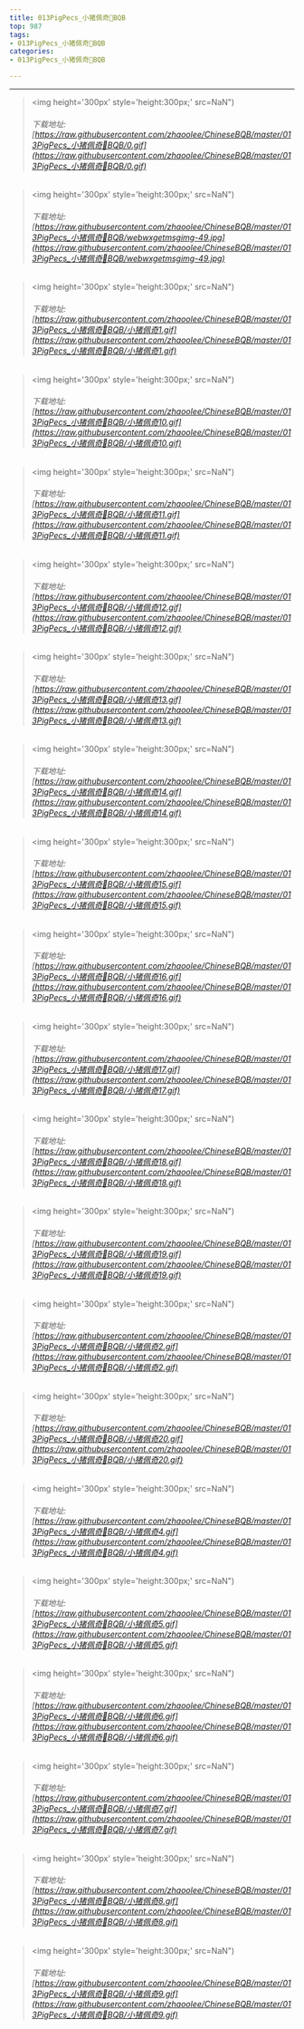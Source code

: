 ```yaml
---
title: 013PigPecs_小猪佩奇👑BQB
top: 987
tags:
- 013PigPecs_小猪佩奇👑BQB
categories:
- 013PigPecs_小猪佩奇👑BQB

---
```


------

<!-- more -->

> <img height='300px' style='height:300px;' src=NaN")
> ###### 下载地址:[https://raw.githubusercontent.com/zhaoolee/ChineseBQB/master/013PigPecs_小猪佩奇👑BQB/0.gif](https://raw.githubusercontent.com/zhaoolee/ChineseBQB/master/013PigPecs_小猪佩奇👑BQB/0.gif)

> <img height='300px' style='height:300px;' src=NaN")
> ###### 下载地址:[https://raw.githubusercontent.com/zhaoolee/ChineseBQB/master/013PigPecs_小猪佩奇👑BQB/webwxgetmsgimg-49.jpg](https://raw.githubusercontent.com/zhaoolee/ChineseBQB/master/013PigPecs_小猪佩奇👑BQB/webwxgetmsgimg-49.jpg)

> <img height='300px' style='height:300px;' src=NaN")
> ###### 下载地址:[https://raw.githubusercontent.com/zhaoolee/ChineseBQB/master/013PigPecs_小猪佩奇👑BQB/小猪佩奇1.gif](https://raw.githubusercontent.com/zhaoolee/ChineseBQB/master/013PigPecs_小猪佩奇👑BQB/小猪佩奇1.gif)

> <img height='300px' style='height:300px;' src=NaN")
> ###### 下载地址:[https://raw.githubusercontent.com/zhaoolee/ChineseBQB/master/013PigPecs_小猪佩奇👑BQB/小猪佩奇10.gif](https://raw.githubusercontent.com/zhaoolee/ChineseBQB/master/013PigPecs_小猪佩奇👑BQB/小猪佩奇10.gif)

> <img height='300px' style='height:300px;' src=NaN")
> ###### 下载地址:[https://raw.githubusercontent.com/zhaoolee/ChineseBQB/master/013PigPecs_小猪佩奇👑BQB/小猪佩奇11.gif](https://raw.githubusercontent.com/zhaoolee/ChineseBQB/master/013PigPecs_小猪佩奇👑BQB/小猪佩奇11.gif)

> <img height='300px' style='height:300px;' src=NaN")
> ###### 下载地址:[https://raw.githubusercontent.com/zhaoolee/ChineseBQB/master/013PigPecs_小猪佩奇👑BQB/小猪佩奇12.gif](https://raw.githubusercontent.com/zhaoolee/ChineseBQB/master/013PigPecs_小猪佩奇👑BQB/小猪佩奇12.gif)

> <img height='300px' style='height:300px;' src=NaN")
> ###### 下载地址:[https://raw.githubusercontent.com/zhaoolee/ChineseBQB/master/013PigPecs_小猪佩奇👑BQB/小猪佩奇13.gif](https://raw.githubusercontent.com/zhaoolee/ChineseBQB/master/013PigPecs_小猪佩奇👑BQB/小猪佩奇13.gif)

> <img height='300px' style='height:300px;' src=NaN")
> ###### 下载地址:[https://raw.githubusercontent.com/zhaoolee/ChineseBQB/master/013PigPecs_小猪佩奇👑BQB/小猪佩奇14.gif](https://raw.githubusercontent.com/zhaoolee/ChineseBQB/master/013PigPecs_小猪佩奇👑BQB/小猪佩奇14.gif)

> <img height='300px' style='height:300px;' src=NaN")
> ###### 下载地址:[https://raw.githubusercontent.com/zhaoolee/ChineseBQB/master/013PigPecs_小猪佩奇👑BQB/小猪佩奇15.gif](https://raw.githubusercontent.com/zhaoolee/ChineseBQB/master/013PigPecs_小猪佩奇👑BQB/小猪佩奇15.gif)

> <img height='300px' style='height:300px;' src=NaN")
> ###### 下载地址:[https://raw.githubusercontent.com/zhaoolee/ChineseBQB/master/013PigPecs_小猪佩奇👑BQB/小猪佩奇16.gif](https://raw.githubusercontent.com/zhaoolee/ChineseBQB/master/013PigPecs_小猪佩奇👑BQB/小猪佩奇16.gif)

> <img height='300px' style='height:300px;' src=NaN")
> ###### 下载地址:[https://raw.githubusercontent.com/zhaoolee/ChineseBQB/master/013PigPecs_小猪佩奇👑BQB/小猪佩奇17.gif](https://raw.githubusercontent.com/zhaoolee/ChineseBQB/master/013PigPecs_小猪佩奇👑BQB/小猪佩奇17.gif)

> <img height='300px' style='height:300px;' src=NaN")
> ###### 下载地址:[https://raw.githubusercontent.com/zhaoolee/ChineseBQB/master/013PigPecs_小猪佩奇👑BQB/小猪佩奇18.gif](https://raw.githubusercontent.com/zhaoolee/ChineseBQB/master/013PigPecs_小猪佩奇👑BQB/小猪佩奇18.gif)

> <img height='300px' style='height:300px;' src=NaN")
> ###### 下载地址:[https://raw.githubusercontent.com/zhaoolee/ChineseBQB/master/013PigPecs_小猪佩奇👑BQB/小猪佩奇19.gif](https://raw.githubusercontent.com/zhaoolee/ChineseBQB/master/013PigPecs_小猪佩奇👑BQB/小猪佩奇19.gif)

> <img height='300px' style='height:300px;' src=NaN")
> ###### 下载地址:[https://raw.githubusercontent.com/zhaoolee/ChineseBQB/master/013PigPecs_小猪佩奇👑BQB/小猪佩奇2.gif](https://raw.githubusercontent.com/zhaoolee/ChineseBQB/master/013PigPecs_小猪佩奇👑BQB/小猪佩奇2.gif)

> <img height='300px' style='height:300px;' src=NaN")
> ###### 下载地址:[https://raw.githubusercontent.com/zhaoolee/ChineseBQB/master/013PigPecs_小猪佩奇👑BQB/小猪佩奇20.gif](https://raw.githubusercontent.com/zhaoolee/ChineseBQB/master/013PigPecs_小猪佩奇👑BQB/小猪佩奇20.gif)

> <img height='300px' style='height:300px;' src=NaN")
> ###### 下载地址:[https://raw.githubusercontent.com/zhaoolee/ChineseBQB/master/013PigPecs_小猪佩奇👑BQB/小猪佩奇4.gif](https://raw.githubusercontent.com/zhaoolee/ChineseBQB/master/013PigPecs_小猪佩奇👑BQB/小猪佩奇4.gif)

> <img height='300px' style='height:300px;' src=NaN")
> ###### 下载地址:[https://raw.githubusercontent.com/zhaoolee/ChineseBQB/master/013PigPecs_小猪佩奇👑BQB/小猪佩奇5.gif](https://raw.githubusercontent.com/zhaoolee/ChineseBQB/master/013PigPecs_小猪佩奇👑BQB/小猪佩奇5.gif)

> <img height='300px' style='height:300px;' src=NaN")
> ###### 下载地址:[https://raw.githubusercontent.com/zhaoolee/ChineseBQB/master/013PigPecs_小猪佩奇👑BQB/小猪佩奇6.gif](https://raw.githubusercontent.com/zhaoolee/ChineseBQB/master/013PigPecs_小猪佩奇👑BQB/小猪佩奇6.gif)

> <img height='300px' style='height:300px;' src=NaN")
> ###### 下载地址:[https://raw.githubusercontent.com/zhaoolee/ChineseBQB/master/013PigPecs_小猪佩奇👑BQB/小猪佩奇7.gif](https://raw.githubusercontent.com/zhaoolee/ChineseBQB/master/013PigPecs_小猪佩奇👑BQB/小猪佩奇7.gif)

> <img height='300px' style='height:300px;' src=NaN")
> ###### 下载地址:[https://raw.githubusercontent.com/zhaoolee/ChineseBQB/master/013PigPecs_小猪佩奇👑BQB/小猪佩奇8.gif](https://raw.githubusercontent.com/zhaoolee/ChineseBQB/master/013PigPecs_小猪佩奇👑BQB/小猪佩奇8.gif)

> <img height='300px' style='height:300px;' src=NaN")
> ###### 下载地址:[https://raw.githubusercontent.com/zhaoolee/ChineseBQB/master/013PigPecs_小猪佩奇👑BQB/小猪佩奇9.gif](https://raw.githubusercontent.com/zhaoolee/ChineseBQB/master/013PigPecs_小猪佩奇👑BQB/小猪佩奇9.gif)

